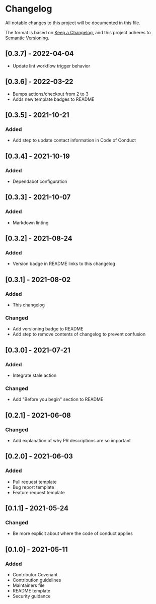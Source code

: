 # Changelog

All notable changes to this project will be documented in this file.

The format is based on [Keep a Changelog](https://keepachangelog.com/en/1.0.0/),
and this project adheres to [Semantic Versioning](https://semver.org/spec/v2.0.0.html).

## [0.3.7] - 2022-04-04

- Update lint workflow trigger behavior

## [0.3.6] - 2022-03-22

- Bumps actions/checkout from 2 to 3
- Adds new template badges to README

## [0.3.5] - 2021-10-21

### Added

- Add step to update contact information in Code of Conduct

## [0.3.4] - 2021-10-19

### Added

- Dependabot configuration

## [0.3.3] - 2021-10-07

### Added

- Markdown linting

## [0.3.2] - 2021-08-24

### Added

- Version badge in README links to this changelog

## [0.3.1] - 2021-08-02

### Added

- This changelog

### Changed

- Add versioning badge to README
- Add step to remove contents of changelog to prevent confusion

## [0.3.0] - 2021-07-21

### Added

- Integrate stale action

### Changed

- Add "Before you begin" section to README

## [0.2.1] - 2021-06-08

### Changed

- Add explanation of why PR descriptions are so important

## [0.2.0] - 2021-06-03

### Added

- Pull request template
- Bug report template
- Feature request template

## [0.1.1] - 2021-05-24

### Changed

- Be more explicit about where the code of conduct applies

## [0.1.0] - 2021-05-11

### Added

- Contributor Covenant
- Contribution guidelines
- Maintainers file
- README template
- Security guidance
